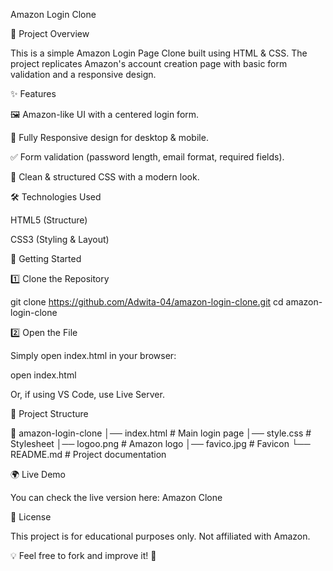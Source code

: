 Amazon Login Clone

📌 Project Overview

This is a simple Amazon Login Page Clone built using HTML & CSS. The project replicates Amazon's account creation page with basic form validation and a responsive design.

✨ Features

🖼 Amazon-like UI with a centered login form.

📱 Fully Responsive design for desktop & mobile.

✅ Form validation (password length, email format, required fields).

🎨 Clean & structured CSS with a modern look.

🛠️ Technologies Used

HTML5 (Structure)

CSS3 (Styling & Layout)

🚀 Getting Started

1️⃣ Clone the Repository

git clone https://github.com/Adwita-04/amazon-login-clone.git
cd amazon-login-clone

2️⃣ Open the File

Simply open index.html in your browser:

open index.html

Or, if using VS Code, use Live Server.

📂 Project Structure

📁 amazon-login-clone
│── index.html    # Main login page
│── style.css     # Stylesheet
│── logoo.png     # Amazon logo
│── favico.jpg    # Favicon
└── README.md     # Project documentation

🌍 Live Demo

You can check the live version here: Amazon Clone

📝 License

This project is for educational purposes only. Not affiliated with Amazon.

💡 Feel free to fork and improve it! 🚀


